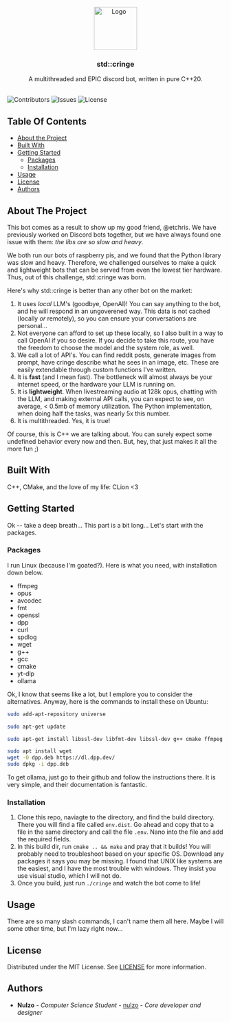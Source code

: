 
<p align="center">
  <a href="https://github.com/nulzo/STD-Cringe">
    <img src="https://github.com/nulzo/STD-Cringe/raw/main/docs/std-cringe-logo.png" alt="Logo" width="100" height="100">
  </a>

  <h3 align="center">std::cringe</h3>

  <p align="center">
    A multithreaded and EPIC discord bot, written in pure C++20.
    <br/>
    <br/>
  </p>
</p>

![Contributors](https://img.shields.io/github/contributors/nulzo/STD-Cringe?color=dark-green) ![Issues](https://img.shields.io/github/issues/nulzo/STD-Cringe) ![License](https://img.shields.io/github/license/nulzo/STD-Cringe) 

## Table Of Contents

* [About the Project](#about-the-project)
* [Built With](#built-with)
* [Getting Started](#getting-started)
  * [Packages](#packages)
  * [Installation](#installation)
* [Usage](#usage)
* [License](#license)
* [Authors](#authors)

## About The Project

This bot comes as a result to show up my good friend, @etchris. We have previously worked on Discord bots together, but we have always found one issue with them: *the libs are so slow and heavy*.

We both run our bots of raspberry pis, and we found that the Python library was slow and heavy. Therefore, we challenged ourselves to make a quick and lightweight bots that can be served from even the lowest tier hardware. Thus, out of this challenge, std::cringe was born.

Here's why std::cringe is better than any other bot on the market:

1. It uses *local* LLM's (goodbye, OpenAI)! You can say anything to the bot, and he will respond in an ungoverened way. This data is not cached (locally *or* remotely), so you can ensure your conversations are personal...
2. Not everyone can afford to set up these locally, so I also built in a way to call OpenAI if you so desire. If you decide to take this route, you have the freedom to choose the model and the system role, as well.
3. We call a lot of API's. You can find reddit posts, generate images from prompt, have cringe describe what he sees in an image, etc. These are easily extendable through custom functions I've written.
4. It is **fast** (and I mean fast). The bottleneck will almost always be your internet speed, or the hardware your LLM is running on.
5. It is **lightweight**. When livestreaming audio at 128k opus, chatting with the LLM, and making external API calls, you can expect to see, on average, < 0.5mb of memory utilization. The Python implementation, when doing half the tasks, was nearly 5x this number.
6. It is multithreaded. Yes, it is true!

Of course, this is C++ we are talking about. You can surely expect some undefined behavior every now and then. But, hey, that just makes it all the more fun ;)

## Built With

C++, CMake, and the love of my life: CLion <3

## Getting Started

Ok -- take a deep breath... This part is a bit long... Let's start with the packages.

### Packages

I run Linux (because I'm goated?). Here is what you need, with installation down below.

* ffmpeg
* opus
* avcodec
* fmt
* openssl
* dpp
* curl
* spdlog
* wget
* g++
* gcc
* cmake
* yt-dlp
* ollama


Ok, I know that seems like a lot, but I emplore you to consider the alternatives. Anyway, here is the commands to install these on Ubuntu:

```sh
sudo add-apt-repository universe

sudo apt-get update

sudo apt-get install libssl-dev libfmt-dev libssl-dev g++ cmake ffmpeg libspdlog-dev opus-tools libopus-dev libspdlog-dev libfmt-dev libssl-dev libavformat-dev libavcodec-dev libavutil-dev libavfilter-dev libcurl4-openssl-dev yt-dlp

sudo apt install wget
wget -O dpp.deb https://dl.dpp.dev/
sudo dpkg -i dpp.deb
```

To get ollama, just go to their github and follow the instructions there. It is very simple, and their documentation is fantastic.

### Installation

1. Clone this repo, naviagte to the directory, and find the build directory. There you will find a file called `env.dist`. Go ahead and copy that to a file in the same directory and call the file `.env`. Nano into the file and add the required fields.
2. In this build dir, run `cmake .. && make` and pray that it builds! You will probably need to troubleshoot based on your specific OS. Download any packages it says you may be missing. I found that UNIX like systems are the easiest, and I have the most trouble with windows. They insist you use visual studio, which I will not do.
3. Once you build, just run `./cringe` and watch the bot come to life!

## Usage
There are so many slash commands, I can't name them all here. Maybe I will some other time, but I'm lazy right now...

## License

Distributed under the MIT License. See [LICENSE](https://github.com/nulzo/STD-Cringe/blob/main/LICENSE.md) for more information.

## Authors

* **Nulzo** - *Computer Science Student* - [nulzo](https://github.com/nulzo/) - *Core developer and designer*
